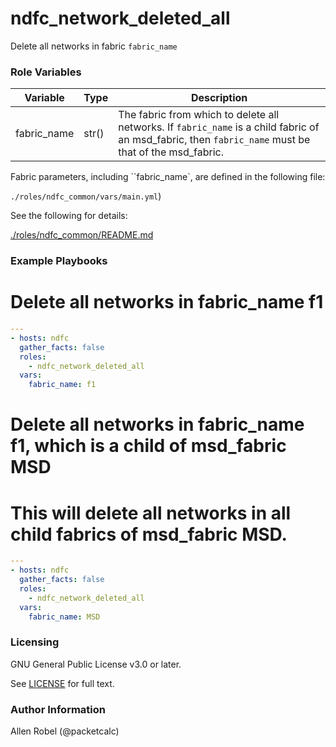 # ndfc_network_deleted_all

Delete all networks in fabric ``fabric_name``

### Role Variables

Variable        | Type  | Description
----------------|-------|----------------------------------------
fabric_name     | str() | The fabric from which to delete all networks. If ``fabric_name`` is a child fabric of an msd_fabric, then ``fabric_name`` must be that of the msd_fabric.

Fabric parameters, including ``fabric_name`, are defined in the following file:

``./roles/ndfc_common/vars/main.yml``)

See the following for details:

[./roles/ndfc_common/README.md](https://github.com/allenrobel/ndfc-roles/tree/master/roles/ndfc_common/README.md)


### Example Playbooks

# Delete all networks in fabric_name f1

```yaml
---
- hosts: ndfc
  gather_facts: false
  roles:
    - ndfc_network_deleted_all
  vars:
    fabric_name: f1
```

# Delete all networks in fabric_name f1, which is a child of msd_fabric MSD
# This will delete all networks in all child fabrics of msd_fabric MSD.

```yaml
---
- hosts: ndfc
  gather_facts: false
  roles:
    - ndfc_network_deleted_all
  vars:
    fabric_name: MSD
```

### Licensing

GNU General Public License v3.0 or later.

See [LICENSE](https://www.gnu.org/licenses/gpl-3.0.txt) for full text.

### Author Information

Allen Robel (@packetcalc)
